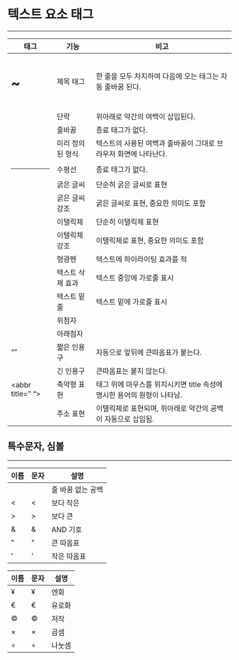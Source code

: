 # 텍스트 요소 태그

---

| 태그 | 기능 | 비고 |
| --- | --- | --- |
| <h1> ~ <h6> | 제목 태그 | 한 줄을 모두 차지하여 다음에 오는 태그는 자동 줄바꿈 된다. |
| <p> | 단락 | 위아래로 약간의 여백이 삽입된다. |
| <br> | 줄바꿈 | 종료 태그가 없다. |
| <pre> | 미리 정의된 형식 | 텍스트의 사용된 여백과 줄바꿈이 그대로 브라우저 화면에 나타난다. |
| <hr> | 수평선 | 종료 태그가 없다. |
| <b> | 굵은 글씨 | 단순히 굵은 글씨로 표현 |
| <strong> | 굵은 글씨 강조 | 굵은 글씨로 표현, 중요한 의미도 포함 |
| <i> | 이탤릭체 | 단순히 이탤릭체 표현 |
| <em> | 이탤릭체 강조 | 이탤릭체로 표현, 중요한 의미도 포함 |
| <mark> | 형광펜 | 텍스트에 하이라이팅 효과를 적 |
| <del> | 텍스트 삭제 효과 | 텍스트 중앙에 가로줄 표시 |
| <ins> | 텍스트 밑줄 | 텍스트 밑에 가로줄 표시 |
| <sup> | 위첨자 |  |
| <sub> | 아래첨자 |  |
| <q> | 짧은 인용구 | 자동으로 앞뒤에 큰따옴표가 붙는다. |
| <blockquote> | 긴 인용구 | 큰따옴표는 붙지 않는다. |
| <abbr title=” “> | 축약형 표현 | <abbr>태그 위에 마우스를 위치시키면 title 속성에 명시한 용어의 원형이 나타남. |
| <address> | 주소 표현 | 이탤릭체로 표현되며, 위아래로 약간의 공백이 자동으로 삽입됨. |

## 특수문자, 심볼

---

| 이름 | 문자 | 설명 |
| --- | --- | --- |
| &nbsp; |  | 줄 바꿈 없는 공백 |
| &lt; | < | 보다 작은 |
| &gt; | > | 보다 큰 |
| &amp; | & | AND 기호 |
| &quot; | “ | 큰 따옴표 |
| &apos; | ‘ | 작은 따옴표 |

| 이름 | 문자 | 설명 |
| --- | --- | --- |
| &yen; | ¥ | 엔화 |
| &euro; | € | 유로화 |
| &copy; | © | 저작 |
| &times; | × | 곱셈 |
| &divide; | ÷ | 나눗셈 |